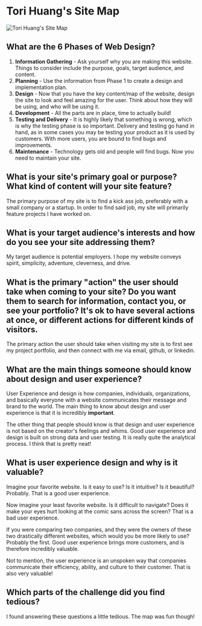 # Tori Huang's Site Map

![Tori Huang's Site Map](/week2/imgs/Tori-Huang-Sitemap.png)

## What are the 6 Phases of Web Design?

1. **Information Gathering** - Ask yourself why you are making this website. Things to consider include the purpose, goals, target audience, and content.
2. **Planning** - Use the information from Phase 1 to create a design and implementation plan.
3. **Design** - Now that you have the key content/map of the website, design the site to look and feel amazing for the user. Think about how they will be using, and who will be using it.
4. **Development** - All the parts are in place, time to actually build!
5. **Testing and Delivery** - It is highly likely that something is wrong, which is why the testing phase is so important. Delivery and testing go hand in hand, as in some cases you may be testing your product as it is used by customers. With more users, you are bound to find bugs and improvements.
6. **Maintenance** - Technology gets old and people will find bugs. Now you need to maintain your site.

## What is your site's primary goal or purpose? What kind of content will your site feature?

The primary purpose of my site is to find a kick ass job, preferably with a small company or a startup. In order to find said job, my site will primarily feature projects I have worked on.

## What is your target audience's interests and how do you see your site addressing them?

My target audience is potential employers. I hope my website conveys spirit, simplicity, adventure, cleverness, and drive.

## What is the primary "action" the user should take when coming to your site? Do you want them to search for information, contact you, or see your portfolio? It's ok to have several actions at once, or different actions for different kinds of visitors.

The primary action the user should take when visiting my site is to first see my project portfolio, and then connect with me via email, github, or linkedin.

## What are the main things someone should know about design and user experience?

User Experience and design is how companies, individuals, organizations, and basically everyone with a website communicates their message and brand to the world. The main thing to know about design and user experience is that it is incredibly **important**.

The other thing that people should know is that design and user experience is not based on the creator's feelings and whims. Good user experience and design is built on strong data and user testing. It is really quite the analytical process. I think that is pretty neat!

## What is user experience design and why is it valuable?

Imagine your favorite website. Is it easy to use? Is it intuitive? Is it beautiful? Probably. That is a good user experience.

Now imagine your least favorite website. Is it difficult to navigate? Does it make your eyes hurt looking at the comic sans across the screen? That is a bad user experience.

If you were comparing two companies, and they were the owners of these two drastically different websites, which would you be more likely to use? Probably the first. Good user experience brings more customers, and is therefore incredibly valuable.

Not to mention, the user experience is an unspoken way that companies communicate their efficiency, ability, and culture to their customer. That is also very valuable!

## Which parts of the challenge did you find tedious?

I found answering these questions a little tedious. The map was fun though!